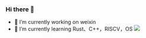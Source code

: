 ### Hi there 👋
- 🔭 I’m currently working on weixin
- 🌱 I’m currently learning Rust、C++，RISCV，OS
![](https://github-readme-stats.vercel.app/api?username=pleasewhy)
<!--
**pleasewhy/pleasewhy** is a ✨ _special_ ✨ repository because its `README.md` (this file) appears on your GitHub profile.

Here are some ideas to get you started:

- 🔭 I’m currently working on ...
- 🌱 I’m currently learning ...
- 👯 I’m looking to collaborate on ...
- 🤔 I’m looking for help with ...
- 💬 Ask me about ...
- 📫 How to reach me: ...
- 😄 Pronouns: ...
- ⚡ Fun fact: ...
-->
